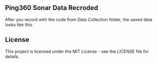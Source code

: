 
## Ping360 Sonar Data Recroded

After you record with the code from Data Collection folder, the saved data looks like this.


## License

This project is licensed under the MIT License - see the LICENSE file for details.
